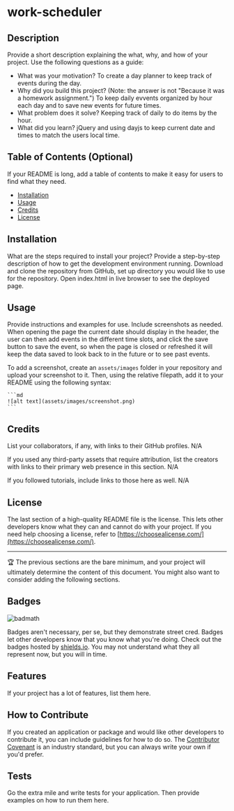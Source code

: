 # work-scheduler

## Description

Provide a short description explaining the what, why, and how of your project. Use the following questions as a guide:

- What was your motivation?
To create a day planner to keep track of events during the day.
- Why did you build this project? (Note: the answer is not "Because it was a homework assignment.")
To keep daily evvents organized by hour each day and to save new events for future times.
- What problem does it solve?
Keeping track of daily to do items by the hour.
- What did you learn?
jQuery and using dayjs to keep current date and times to match the users local time.

## Table of Contents (Optional)

If your README is long, add a table of contents to make it easy for users to find what they need.

- [Installation](#installation)
- [Usage](#usage)
- [Credits](#credits)
- [License](#license)

## Installation

What are the steps required to install your project? Provide a step-by-step description of how to get the development environment running.
Download and clone the repository from GitHub, set up directory you would like to use for the repository. Open index.html in live browser to see the deployed page.

## Usage

Provide instructions and examples for use. Include screenshots as needed.
When opening the page the current date should display in the header, the user can then add events in the different time slots, and click the save button to save the event, so when the page is closed or refreshed it will keep the data saved to look back to in the future or to see past events.

To add a screenshot, create an `assets/images` folder in your repository and upload your screenshot to it. Then, using the relative filepath, add it to your README using the following syntax:

    ```md
    ![alt text](assets/images/screenshot.png)
    ```

## Credits

List your collaborators, if any, with links to their GitHub profiles.
N/A

If you used any third-party assets that require attribution, list the creators with links to their primary web presence in this section.
N/A

If you followed tutorials, include links to those here as well.
N/A

## License

The last section of a high-quality README file is the license. This lets other developers know what they can and cannot do with your project. If you need help choosing a license, refer to [https://choosealicense.com/](https://choosealicense.com/).

---

🏆 The previous sections are the bare minimum, and your project will ultimately determine the content of this document. You might also want to consider adding the following sections.

## Badges

![badmath](https://img.shields.io/github/languages/top/lernantino/badmath)

Badges aren't necessary, per se, but they demonstrate street cred. Badges let other developers know that you know what you're doing. Check out the badges hosted by [shields.io](https://shields.io/). You may not understand what they all represent now, but you will in time.

## Features

If your project has a lot of features, list them here.

## How to Contribute

If you created an application or package and would like other developers to contribute it, you can include guidelines for how to do so. The [Contributor Covenant](https://www.contributor-covenant.org/) is an industry standard, but you can always write your own if you'd prefer.

## Tests

Go the extra mile and write tests for your application. Then provide examples on how to run them here.
